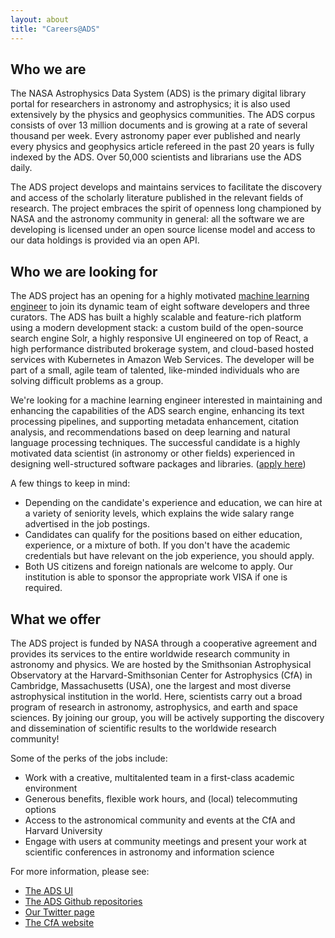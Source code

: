 ```yaml
---
layout: about
title: "Careers@ADS"
---
```


## Who we are

The NASA Astrophysics Data System (ADS) is the primary digital library portal for researchers in astronomy and astrophysics; it is also used extensively by the physics and geophysics communities. The ADS corpus consists of over 13 million documents and is growing at a rate of several thousand per week. Every astronomy paper ever published and nearly every physics and geophysics article refereed in the past 20 years is fully indexed by the ADS. Over 50,000 scientists and librarians use the ADS daily. 

The ADS project develops and maintains services to facilitate the discovery and access of the scholarly literature published in the relevant fields of research.  The project embraces the spirit of openness long championed by NASA and the astronomy community in general: all the software we are developing is licensed under an open source license model and access to our data holdings is provided via an open API.

## Who we are looking for 

The ADS project has an opening for  a highly motivated [machine learning engineer](https://www.cfa.harvard.edu/hr/postings/20-60.html) to join its dynamic team of eight software developers and three curators. The ADS has built a highly scalable and feature-rich platform using a modern development stack: a custom build of the open-source search engine Solr, a highly responsive UI engineered on top of React, a high performance distributed brokerage system, and cloud-based hosted services with Kubernetes in Amazon Web Services. The developer will be part of a small, agile team of talented, like-minded individuals who are solving difficult problems as a group.

We're looking for a machine learning engineer interested in maintaining and enhancing the capabilities of the ADS search engine, enhancing its text processing pipelines, and supporting metadata enhancement, citation analysis, and recommendations based on deep learning and natural language processing techniques. The successful candidate is a highly motivated data scientist (in astronomy or other fields) experienced in designing well-structured software packages and libraries. ([apply here](https://www.usajobs.gov/GetJob/ViewDetails/583771200))

A few things to keep in mind:	

* Depending on the candidate's experience and education, we can hire at a variety of seniority levels, which explains the wide salary range advertised in the job postings.	
* Candidates can qualify for the positions based on either education, experience, or a mixture of both.  If you don't have the academic credentials but have relevant on the job experience, you should apply.	
* Both US citizens and foreign nationals are welcome to apply.  Our institution is able to sponsor the appropriate work VISA if one is required.

## What we offer

The ADS project is funded by NASA through a cooperative agreement and provides its services to the entire worldwide research community in astronomy and physics. We are hosted by the Smithsonian Astrophysical Observatory at the Harvard-Smithsonian Center for Astrophysics (CfA) in Cambridge, Massachusetts (USA), one the largest and most diverse astrophysical institution in the world. Here, scientists carry out a broad program of research in astronomy, astrophysics, and earth and space sciences. By joining our group, you will be actively supporting the discovery and dissemination of scientific results to the worldwide research community!

Some of the perks of the jobs include:

  * Work with a creative, multitalented team in a first-class academic environment
  * Generous benefits, flexible work hours, and (local) telecommuting options
  * Access to the astronomical community and events at the CfA and Harvard University
  * Engage with users at community meetings and present your work at scientific conferences in astronomy and information science

For more information, please see:

  * [The ADS UI](https://ui.adsabs.harvard.edu)
  * [The ADS Github repositories](https://github.com/adsabs)
  * [Our Twitter page](https://twitter.com/adsabs)
  * [The CfA website](https://www.cfa.harvard.edu/)


